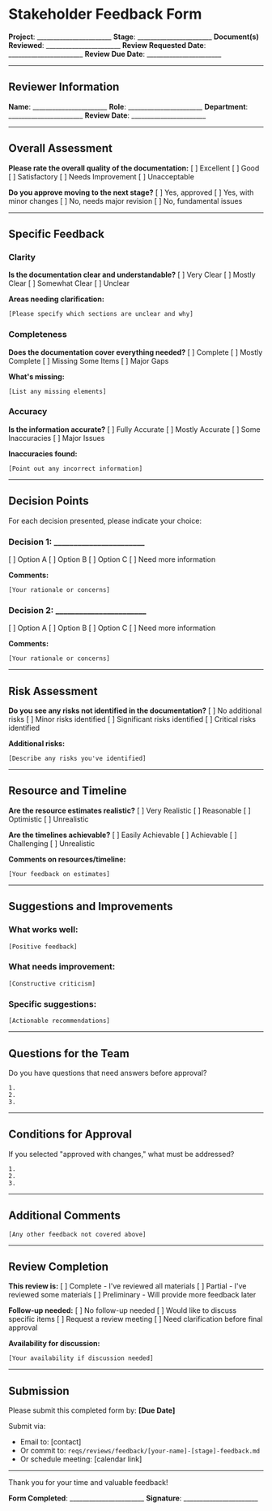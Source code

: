 # Stakeholder Feedback Form

**Project**: _______________________
**Stage**: _______________________
**Document(s) Reviewed**: _______________________
**Review Requested Date**: _______________________
**Review Due Date**: _______________________

---

## Reviewer Information

**Name**: _______________________
**Role**: _______________________
**Department**: _______________________
**Review Date**: _______________________

---

## Overall Assessment

**Please rate the overall quality of the documentation:**
[ ] Excellent
[ ] Good
[ ] Satisfactory
[ ] Needs Improvement
[ ] Unacceptable

**Do you approve moving to the next stage?**
[ ] Yes, approved
[ ] Yes, with minor changes
[ ] No, needs major revision
[ ] No, fundamental issues

---

## Specific Feedback

### Clarity
**Is the documentation clear and understandable?**
[ ] Very Clear
[ ] Mostly Clear
[ ] Somewhat Clear
[ ] Unclear

**Areas needing clarification:**
```
[Please specify which sections are unclear and why]
```

### Completeness
**Does the documentation cover everything needed?**
[ ] Complete
[ ] Mostly Complete
[ ] Missing Some Items
[ ] Major Gaps

**What's missing:**
```
[List any missing elements]
```

### Accuracy
**Is the information accurate?**
[ ] Fully Accurate
[ ] Mostly Accurate
[ ] Some Inaccuracies
[ ] Major Issues

**Inaccuracies found:**
```
[Point out any incorrect information]
```

---

## Decision Points

For each decision presented, please indicate your choice:

### Decision 1: _______________________
[ ] Option A
[ ] Option B
[ ] Option C
[ ] Need more information

**Comments:**
```
[Your rationale or concerns]
```

### Decision 2: _______________________
[ ] Option A
[ ] Option B
[ ] Option C
[ ] Need more information

**Comments:**
```
[Your rationale or concerns]
```

---

## Risk Assessment

**Do you see any risks not identified in the documentation?**
[ ] No additional risks
[ ] Minor risks identified
[ ] Significant risks identified
[ ] Critical risks identified

**Additional risks:**
```
[Describe any risks you've identified]
```

---

## Resource and Timeline

**Are the resource estimates realistic?**
[ ] Very Realistic
[ ] Reasonable
[ ] Optimistic
[ ] Unrealistic

**Are the timelines achievable?**
[ ] Easily Achievable
[ ] Achievable
[ ] Challenging
[ ] Unrealistic

**Comments on resources/timeline:**
```
[Your feedback on estimates]
```

---

## Suggestions and Improvements

### What works well:
```
[Positive feedback]
```

### What needs improvement:
```
[Constructive criticism]
```

### Specific suggestions:
```
[Actionable recommendations]
```

---

## Questions for the Team

Do you have questions that need answers before approval?
```
1. 
2. 
3. 
```

---

## Conditions for Approval

If you selected "approved with changes," what must be addressed?
```
1. 
2. 
3. 
```

---

## Additional Comments

```
[Any other feedback not covered above]
```

---

## Review Completion

**This review is:**
[ ] Complete - I've reviewed all materials
[ ] Partial - I've reviewed some materials
[ ] Preliminary - Will provide more feedback later

**Follow-up needed:**
[ ] No follow-up needed
[ ] Would like to discuss specific items
[ ] Request a review meeting
[ ] Need clarification before final approval

**Availability for discussion:**
```
[Your availability if discussion needed]
```

---

## Submission

Please submit this completed form by: **[Due Date]**

Submit via:
- Email to: [contact]
- Or commit to: `reqs/reviews/feedback/[your-name]-[stage]-feedback.md`
- Or schedule meeting: [calendar link]

---

Thank you for your time and valuable feedback!

**Form Completed**: _______________________
**Signature**: _______________________